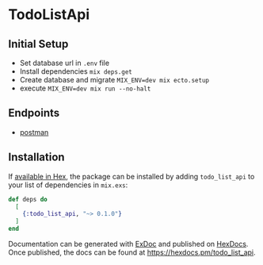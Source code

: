 # TodoListApi

## Initial Setup
- Set database url in `.env` file
- Install dependencies `mix deps.get`
- Create database and migrate `MIX_ENV=dev mix ecto.setup`
- execute `MIX_ENV=dev mix run --no-halt`

## Endpoints
- [postman](https://documenter.getpostman.com/view/3505861/2sA3sAfn5u)

## Installation

If [available in Hex](https://hex.pm/docs/publish), the package can be installed
by adding `todo_list_api` to your list of dependencies in `mix.exs`:

```elixir
def deps do
  [
    {:todo_list_api, "~> 0.1.0"}
  ]
end
```

Documentation can be generated with [ExDoc](https://github.com/elixir-lang/ex_doc)
and published on [HexDocs](https://hexdocs.pm). Once published, the docs can
be found at <https://hexdocs.pm/todo_list_api>.

